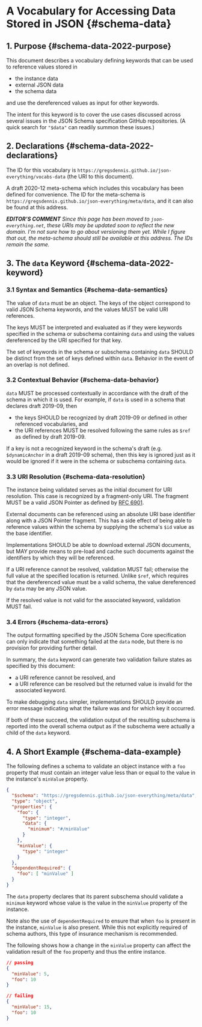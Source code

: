 # A Vocabulary for Accessing Data Stored in JSON {#schema-data}

## 1. Purpose {#schema-data-2022-purpose}

This document describes a vocabulary defining keywords that can be used to reference values stored in

- the instance data
- external JSON data
- the schema data

and use the dereferenced values as input for other keywords.

The intent for this keyword is to cover the use cases discussed across several issues in the JSON Schema specification GitHub repositories.  (A quick search for `"$data"` can readily summon these issues.)

## 2. Declarations {#schema-data-2022-declarations}

The ID for this vocabulary is `https://gregsdennis.github.io/json-everything/vocabs-data` (the URI to this document).

A draft 2020-12 meta-schema which includes this vocabulary has been defined for convenience.  The ID for the meta-schema is `https://gregsdennis.github.io/json-everything/meta/data`, and it can also be found at this address.

***EDITOR'S COMMENT** Since this page has been moved to `json-everything.net`, these URIs may be updated soon to reflect the new domain.  I'm not sure how to go about versioning them yet.  While I figure that out, the meta-schema should still be available at this address.  The IDs remain the same.*

## 3. The `data` Keyword {#schema-data-2022-keyword}

### 3.1 Syntax and Semantics {#schema-data-semantics}

The value of `data` must be an object.  The keys of the object correspond to valid JSON Schema keywords, and the values MUST be valid URI references.

The keys MUST be interpreted and evaluated as if they were keywords specified in the schema or subschema containing `data` and using the values dereferenced by the URI specified for that key.

The set of keywords in the schema or subschema containing `data` SHOULD be distinct from the set of keys defined within `data`.  Behavior in the event of an overlap is not defined.

### 3.2 Contextual Behavior {#schema-data-behavior}

`data` MUST be processed contextually in accordance with the draft of the schema in which it is used.  For example, if `data` is used in a schema that declares draft 2019-09, then

- the keys SHOULD be recognized by draft 2019-09 or defined in other referenced vocabularies, and
- the URI references MUST be resolved following the same rules as `$ref` as defined by draft 2019-09.

If a key is not a recognized keyword in the schema's draft (e.g. `$dynamicAnchor` in a draft 2019-09 schema), then this key is ignored just as it would be ignored if it were in the schema or subschema containing `data`.

### 3.3 URI Resolution {#schema-data-resolution}

The instance being validated serves as the initial document for URI resolution.  This case is recognized by a fragment-only URI.  The fragment MUST be a valid JSON Pointer as defined by [RFC 6901](https://tools.ietf.org/html/rfc6901).

External documents can be referenced using an absolute URI base identifier along with a JSON Pointer fragment.  This has a side effect of being able to reference values within the schema by supplying the schema's `$id` value as the base identifier.

Implementations SHOULD be able to download external JSON documents, but MAY provide means to pre-load and cache such documents against the identifiers by which they will be referenced.

If a URI reference cannot be resolved, validation MUST fail; otherwise the full value at the specified location is returned.  Unlike `$ref`, which requires that the dereferenced value must be a valid schema, the value dereferenced by `data` may be any JSON value.

If the resolved value is not valid for the associated keyword, validation MUST fail.

### 3.4 Errors {#schema-data-errors}

The output formatting specified by the JSON Schema Core specification can only indicate that something failed at the `data` node, but there is no provision for providing further detail.

In summary, the `data` keyword can generate two validation failure states as specified by this document:

- a URI reference cannot be resolved, and
- a URI reference can be resolved but the returned value is invalid for the associated keyword.

To make debugging `data` simpler, implementations SHOULD provide an error message indicating what the failure was and for which key it occurred.

If both of these succeed, the validation output of the resulting subschema is reported into the overall schema output as if the subschema were actually a child of the `data` keyword.

## 4. A Short Example {#schema-data-example}

The following defines a schema to validate an object instance with a `foo` property that must contain an integer value less than or equal to the value in the instance's `minValue` property.

```json
{
  "$schema": "https://gregsdennis.github.io/json-everything/meta/data",
  "type": "object",
  "properties": {
    "foo": {
      "type": "integer",
      "data": {
        "minimum": "#/minValue"
      }
    },
    "minValue": {
      "type": "integer"
    }
  },
  "dependentRequired": {
    "foo": [ "minValue" ]
  }
}
```

The `data` property declares that its parent subschema should validate a `minimum` keyword whose value is the value in the `minValue` property of the instance.

Note also the use of `dependentRequired` to ensure that when `foo` is present in the instance, `minValue` is also present.  While this not explicitly required of schema authors, this type of insurance mechanism is recommended.

The following shows how a change in the `minValue` property can affect the validation result of the `foo` property and thus the entire instance.

```json
// passing
{
  "minValue": 5,
  "foo": 10
}

// failing
{
  "minValue": 15,
  "foo": 10
}
```
